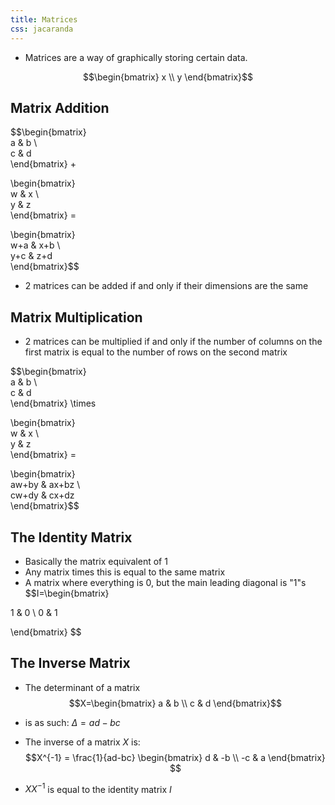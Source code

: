 ```yaml
---
title: Matrices
css: jacaranda
---
```


- Matrices are a way of graphically storing certain data.

$$\begin{bmatrix}  
x \\  
y  
\end{bmatrix}$$


## Matrix Addition

$$\begin{bmatrix}  
a & b \\  
c & d   
\end{bmatrix} +

\begin{bmatrix}  
w & x \\  
y & z  
\end{bmatrix} = 

\begin{bmatrix}  
w+a & x+b \\  
y+c & z+d  
\end{bmatrix}$$ 
- 2 matrices can be added if and only if their dimensions are the same

## Matrix Multiplication
- 2 matrices can be multiplied if and only if the number of columns on the first matrix is equal to the number of rows on the second matrix

$$\begin{bmatrix}  
a & b \\  
c & d   
\end{bmatrix} \times

\begin{bmatrix}  
w & x \\  
y & z  
\end{bmatrix} = 

\begin{bmatrix}  
aw+by & ax+bz \\  
cw+dy & cx+dz  
\end{bmatrix}$$

## The Identity Matrix
- Basically the matrix equivalent of 1
- Any matrix times this is equal to the same matrix
- A matrix where everything is 0, but the main leading diagonal is "1"s
$$I=\begin{bmatrix}

1 & 0 \\
0 & 1

\end{bmatrix}
$$

## The Inverse Matrix
- The determinant of a matrix 
  $$X=\begin{bmatrix}  
a & b \\  
c & d   
\end{bmatrix}$$
- is as such: $\Delta = ad-bc$

-  The inverse of a matrix $X$ is:
$$X^{-1} = \frac{1}{ad-bc} \begin{bmatrix}  
d & -b \\  
-c & a   
\end{bmatrix}
$$
- $XX^{-1}$ is equal to the identity matrix $I$

